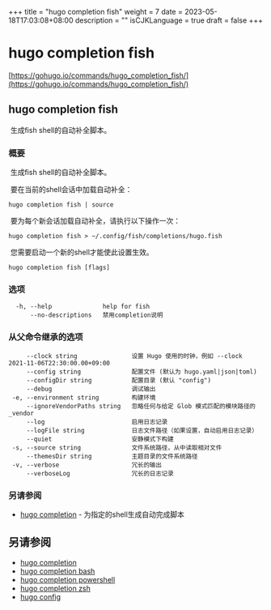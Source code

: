+++
title = "hugo completion fish"
weight = 7
date = 2023-05-18T17:03:08+08:00
description = ""
isCJKLanguage = true
draft = false
+++

# hugo completion fish

[https://gohugo.io/commands/hugo_completion_fish/](https://gohugo.io/commands/hugo_completion_fish/)

## hugo completion fish 

​	生成fish shell的自动补全脚本。  

### 概要

​	生成fish shell的自动补全脚本。  

​	要在当前的shell会话中加载自动补全：

```
hugo completion fish | source
```

​	要为每个新会话加载自动补全，请执行以下操作一次：

```
hugo completion fish > ~/.config/fish/completions/hugo.fish
```

​	您需要启动一个新的shell才能使此设置生效。

```
hugo completion fish [flags]
```

### 选项 

```
  -h, --help              help for fish
      --no-descriptions   禁用completion说明
```

### 从父命令继承的选项

```
	 --clock string               设置 Hugo 使用的时钟，例如 --clock 2021-11-06T22:30:00.00+09:00
     --config string              配置文件 (默认为 hugo.yaml|json|toml)
     --configDir string           配置目录 (默认 "config")
     --debug                      调试输出
 -e, --environment string         构建环境
     --ignoreVendorPaths string   忽略任何与给定 Glob 模式匹配的模块路径的 _vendor
     --log                        启用日志记录
     --logFile string             日志文件路径（如果设置，自动启用日志记录）
     --quiet                      安静模式下构建
 -s, --source string              文件系统路径，从中读取相对文件
     --themesDir string           主题目录的文件系统路径
 -v, --verbose                    冗长的输出
     --verboseLog                 冗长的日志记录
```

### 另请参阅 

- [hugo completion](https://gohugo.io/commands/hugo_completion/) - 为指定的shell生成自动完成脚本 

## 另请参阅

- [hugo completion](https://gohugo.io/commands/hugo_completion/)
- [hugo completion bash](https://gohugo.io/commands/hugo_completion_bash/)
- [hugo completion powershell](https://gohugo.io/commands/hugo_completion_powershell/)
- [hugo completion zsh](https://gohugo.io/commands/hugo_completion_zsh/)
- [hugo config](https://gohugo.io/commands/hugo_config/)
